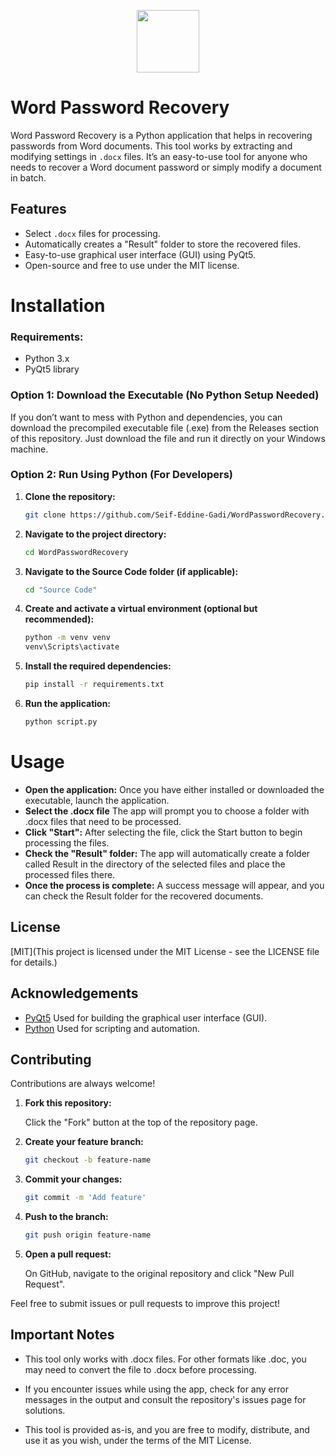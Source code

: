 <p align="center">
  <img src="https://i.imgur.com/UerzXyh.png" width="100" />
</p>

# Word Password Recovery

Word Password Recovery is a Python application that helps in recovering passwords from Word documents. This tool works by extracting and modifying settings in `.docx` files. It’s an easy-to-use tool for anyone who needs to recover a Word document password or simply modify a document in batch.
   
## Features
- Select `.docx` files for processing.
- Automatically creates a "Result" folder to store the recovered files.
- Easy-to-use graphical user interface (GUI) using PyQt5.
- Open-source and free to use under the MIT license.
# Installation

### Requirements:
- Python 3.x
- PyQt5 library

### Option 1: Download the Executable (No Python Setup Needed)

If you don’t want to mess with Python and dependencies, you can download the precompiled executable file (.exe) from the Releases section of this repository. Just download the file and run it directly on your Windows machine.

### Option 2: Run Using Python (For Developers)
1. **Clone the repository:**
   ```bash
   git clone https://github.com/Seif-Eddine-Gadi/WordPasswordRecovery.git

2. **Navigate to the project directory:**
   ```bash
   cd WordPasswordRecovery

3. **Navigate to the Source Code folder (if applicable):**
   ```bash
   cd "Source Code"

3. **Create and activate a virtual environment (optional but recommended):**
   ```bash
   python -m venv venv
   venv\Scripts\activate

4. **Install the required dependencies:**
   ```bash
   pip install -r requirements.txt

5. **Run the application:**
   ```bash
   python script.py

# Usage
- **Open the application:** Once you have either installed or downloaded the executable, launch the application.
- **Select the .docx file** The app will prompt you to choose a folder with .docx files that need to be processed.
- **Click "Start":**  After selecting the file, click the Start button to begin processing the files.
- **Check the "Result" folder:**  The app will automatically create a folder called Result in the directory of the selected files and place the processed files there.
- **Once the process is complete:**  A success message will appear, and you can check the Result folder for the recovered documents.
## License

[MIT](This project is licensed under the MIT License - see the LICENSE file for details.)


## Acknowledgements

 - [PyQt5](https://pypi.org/project/PyQt5/) Used for building the graphical user interface (GUI).
 - [Python](https://github.com/matiassingers/awesome-readme) Used for scripting and automation.


## Contributing

Contributions are always welcome!

1. **Fork this repository:**

   Click the "Fork" button at the top of the repository page.

2. **Create your feature branch:**
   ```bash
   git checkout -b feature-name

3. **Commit your changes:**
   ```bash
   git commit -m 'Add feature'

4. **Push to the branch:**
   ```bash
   git push origin feature-name

5. **Open a pull request:**

   On GitHub, navigate to the original repository and click "New Pull Request".   

Feel free to submit issues or pull requests to improve this project!
## Important Notes
- This tool only works with .docx files. For other formats like .doc, you may need to convert the file to .docx before processing.

- If you encounter issues while using the app, check for any error messages in the output and consult the repository's issues page for solutions.

- This tool is provided as-is, and you are free to modify, distribute, and use it as you wish, under the terms of the MIT License.
